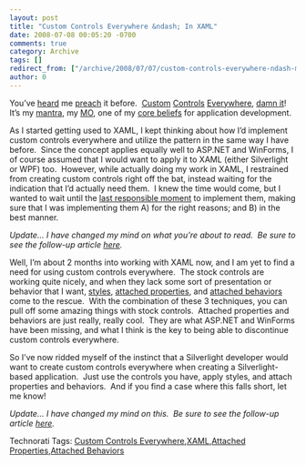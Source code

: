 ```yaml
---
layout: post
title: "Custom Controls Everywhere &ndash; In XAML"
date: 2008-07-08 00:05:20 -0700
comments: true
category: Archive
tags: []
redirect_from: ["/archive/2008/07/07/custom-controls-everywhere-ndash-maybe-not-in-xaml.aspx/"]
author: 0
---
```

<!-- more -->
<p>You’ve <a href="http://blog.jeffhandley.com/Tags/Custom%20Controls%20Everywhere/default.aspx" target="_blank">heard</a> me <a href="http://blog.jeffhandley.com/archive/2008/02/12/self-validating-form-controls.aspx" target="_blank">preach</a> it before.  <a href="http://jeffhandley.blogspot.com/2005/04/choose-your-own-adventure.html" target="_blank">Custom</a> <a href="http://web.archive.org/web/20030618195607/www.msdevcin.org/meetings.htm" target="_blank">Controls</a> <a href="http://blog.jeffhandley.com/archive/2008/02/13/custom-controls-everywhere-and-asp.net-mvc-part-0.aspx" target="_blank">Everywhere</a>, <a href="http://blog.jeffhandley.com/archive/2008/02/24/custom-controls-everywhere-and-asp.net-mvc-part-1.aspx" target="_blank">damn it</a>!  It’s my <a href="http://blog.jeffhandley.com/archive/2007/11/09/an-extended-mvp-pattern-mvp-validation.aspx" target="_blank">mantra</a>, my <a href="http://blog.wekeroad.com/blog/aspnet-mvc-preview-using-the-mvc-ui-helpers/" target="_blank">MO</a>, one of my <a href="http://weblogs.asp.net/scottgu/archive/2005/12/21/asp-net-2-0-control-adapter-architecture.aspx#5939758" target="_blank">core beliefs</a> for application development.</p>  <p>As I started getting used to XAML, I kept thinking about how I’d implement custom controls everywhere and utilize the pattern in the same way I have before.  Since the concept applies equally well to ASP.NET and WinForms, I of course assumed that I would want to apply it to XAML (either Silverlight or WPF) too.  However, while actually doing my work in XAML, I restrained from creating custom controls right off the bat, instead waiting for the indication that I’d actually need them.  I knew the time would come, but I wanted to wait until the <a href="http://www.codinghorror.com/blog/archives/000705.html" target="_blank">last responsible moment</a> to implement them, making sure that I was implementing them A) for the right reasons; and B) in the best manner.</p>  <p><em>Update… I have changed my mind on what you’re about to read.  Be sure to see the follow-up article <a href="http://blog.jeffhandley.com/archive/2008/12/11/custom-controls-everywhere-ndash-in-xaml.aspx" target="_blank">here</a>.</em></p>  <p>Well, I’m about 2 months into working with XAML now, and I am yet to find a need for using custom controls everywhere.  The stock controls are working quite nicely, and when they lack some sort of presentation or behavior that I want, <a href="http://msdn.microsoft.com/en-us/library/ms745683.aspx" target="_blank">styles</a>, <a href="http://msdn.microsoft.com/en-us/library/ms749011.aspx" target="_blank">attached properties</a>, and <a href="http://blogs.msdn.com/johngossman/archive/2008/05/07/the-attached-behavior-pattern.aspx" target="_blank">attached behaviors</a> come to the rescue.  With the combination of these 3 techniques, you can pull off some amazing things with stock controls.  Attached properties and behaviors are just really, really cool.  They are what ASP.NET and WinForms have been missing, and what I think is the key to being able to discontinue custom controls everywhere.</p>  <p>So I’ve now ridded myself of the instinct that a Silverlight developer would want to create custom controls everywhere when creating a Silverlight-based application.  Just use the controls you have, apply styles, and attach properties and behaviors.  And if you find a case where this falls short, let me know!</p>  <p><em>Update… I have changed my mind on this.  Be sure to see the follow-up article <a href="http://blog.jeffhandley.com/archive/2008/12/11/custom-controls-everywhere-ndash-in-xaml.aspx" target="_blank">here</a>.</em></p>  <div class="wlWriterSmartContent" id="scid:0767317B-992E-4b12-91E0-4F059A8CECA8:c1b38473-fd3c-4856-87ec-949f65bc460e" style="padding-right: 0px; display: inline; padding-left: 0px; float: none; padding-bottom: 0px; margin: 0px; padding-top: 0px">Technorati Tags: <a href="http://technorati.com/tags/Custom+Controls+Everywhere" rel="tag">Custom Controls Everywhere</a>,<a href="http://technorati.com/tags/XAML" rel="tag">XAML</a>,<a href="http://technorati.com/tags/Attached+Properties" rel="tag">Attached Properties</a>,<a href="http://technorati.com/tags/Attached+Behaviors" rel="tag">Attached Behaviors</a></div>


